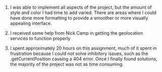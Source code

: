 1) I was able to implement all aspects of the project, but the amount of style and color I had time to add varied. There are areas where I could have done more formatting to provide a smoother or more visually appealing interface.

2) I received some help from Nick Camp in getting the geolocation services to function properly

3) I spent approximately 20 hours on this assignment, much of it spent in frustration because I could not solve inhibitory issues, such as the .getCurrentPosition causing a 404 error. Once I finally found solutions, the majority of the project was not as time consuming. 
